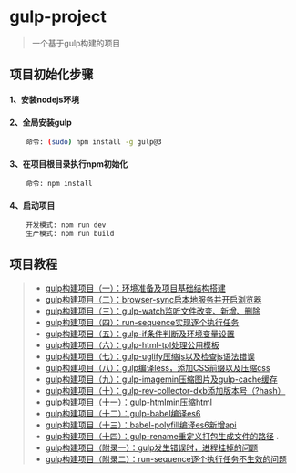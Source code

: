﻿# gulp-project

> 一个基于gulp构建的项目

## 项目初始化步骤

#### 1、安装nodejs环境

#### 2、全局安装gulp
``` bash
    命令: (sudo) npm install -g gulp@3
```

#### 3、在项目根目录执行npm初始化
``` bash
    命令: npm install
```

#### 4、启动项目
``` bash
    开发模式: npm run dev
    生产模式: npm run build
```

## 项目教程

> - [gulp构建项目（一）：环境准备及项目基础结构搭建](https://blog.csdn.net/guang_s/article/details/84664769)
> - [gulp构建项目（二）：browser-sync启本地服务并开启浏览器](https://blog.csdn.net/guang_s/article/details/84666263)
> - [gulp构建项目（三）：gulp-watch监听文件改变、新增、删除](https://blog.csdn.net/guang_s/article/details/84672449)
> - [gulp构建项目（四）：run-sequence实现逐个执行任务](https://blog.csdn.net/guang_s/article/details/84673204)
> - [gulp构建项目（五）：gulp-if条件判断及环境变量设置](https://blog.csdn.net/guang_s/article/details/84674028)
> - [gulp构建项目（六）：gulp-html-tpl处理公用模板](https://blog.csdn.net/guang_s/article/details/84675106)
> - [gulp构建项目（七）：gulp-uglify压缩js以及检查js语法错误](https://blog.csdn.net/guang_s/article/details/84677383)
> - [gulp构建项目（八）：gulp编译less，添加CSS前缀以及压缩css](https://blog.csdn.net/guang_s/article/details/84679430)
> - [gulp构建项目（九）：gulp-imagemin压缩图片及gulp-cache缓存](https://blog.csdn.net/guang_s/article/details/84751813)
> - [gulp构建项目（十）：gulp-rev-collector-dxb添加版本号（?hash）](https://blog.csdn.net/guang_s/article/details/84768953)
> - [gulp构建项目（十一）：gulp-htmlmin压缩html](https://blog.csdn.net/guang_s/article/details/84773382)
> - [gulp构建项目（十二）：gulp-babel编译es6](https://blog.csdn.net/guang_s/article/details/84775233)
> - [gulp构建项目（十三）：babel-polyfill编译es6新增api](https://blog.csdn.net/guang_s/article/details/84828003)
> - [gulp构建项目（十四）：gulp-rename重定义打包生成文件的路径](https://blog.csdn.net/guang_s/article/details/84861940)
> .
> - [gulp构建项目（附录一）：gulp发生错误时，进程挂掉的问题](https://blog.csdn.net/guang_s/article/details/84795548)
> - [gulp构建项目（附录二）：run-sequence逐个执行任务不生效的问题](https://blog.csdn.net/guang_s/article/details/84873750)
